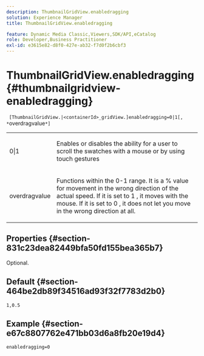 ```yaml
---
description: ThumbnailGridView.enabledragging
solution: Experience Manager
title: ThumbnailGridView.enabledragging

feature: Dynamic Media Classic,Viewers,SDK/API,eCatalog
role: Developer,Business Practitioner
exl-id: e3615e82-d8f0-427e-ab32-f7d0f2b6cbf3
---
```

# ThumbnailGridView.enabledragging{#thumbnailgridview-enabledragging}

 ` [ThumbnailGridView.|<containerId>_gridView.]enabledragging=0|1[, *`overdragvalue`*]`

<table id="table_B1363BFD20204093AAB326A1AB503B93"> 
 <tbody> 
  <tr> 
   <td> <p> <span class="codeph"> 0|1 </span> </p> </td> 
   <td> <p> Enables or disables the ability for a user to scroll the swatches with a mouse or by using touch gestures </p> </td> 
  </tr> 
  <tr> 
   <td> <p> <span class="codeph"> <span class="varname"> overdragvalue </span> </span> </p> </td> 
   <td> <p> Functions within the <span class="codeph"> 0-1 </span> range. It is a <span class="codeph"> % </span> value for movement in the wrong direction of the actual speed. If it is set to <span class="codeph"> 1 </span>, it moves with the mouse. If it is set to <span class="codeph"> 0 </span>, it does not let you move in the wrong direction at all. </p> </td> 
  </tr> 
 </tbody> 
</table>

## Properties {#section-831c23dea82449bfa50fd155bea365b7}

Optional.

## Default {#section-464be2db89f34516ad93f32f7783d2b0}

`1,0.5`

## Example {#section-e67c8807762e471bb03d6a8fb20e19d4}

`enabledragging=0`
